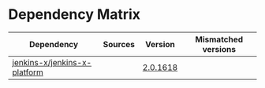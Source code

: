 # Dependency Matrix

Dependency | Sources | Version | Mismatched versions
---------- | ------- | ------- | -------------------
[jenkins-x/jenkins-x-platform](https://github.com/jenkins-x/jenkins-x-platform) |  | [2.0.1618](https://github.com/jenkins-x/jenkins-x-platform/releases/tag/v2.0.1618) | 
